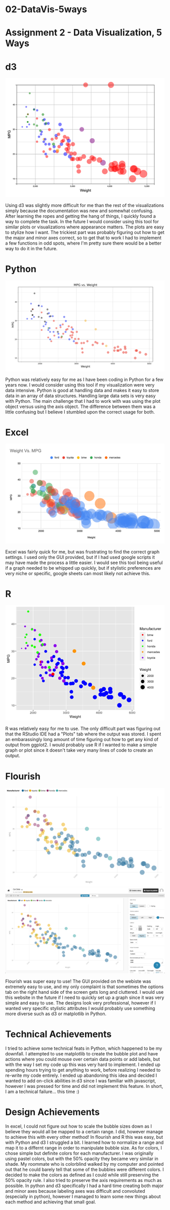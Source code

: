 # 02-DataVis-5ways

Assignment 2 - Data Visualization, 5 Ways  
===

# d3
!["d3 bubble plot"](img/d3.png)

Using d3 was slightly more difficult for me than the rest of the visualizations simply because the documentation was new and somewhat confusing. After learning the ropes and getting the hang of things, I quickly found a way to complete the task. In the future I would consider using this tool for similar plots or visualizations where appearance matters. The plots are easy to stylize how I want. The trickiest part was probably figuring out how to get the major and minor axes correct, so to get that to work I had to implement a few functions in odd spots, where I'm pretty sure there would be a better way to do it in the future.


# Python
!["python bubble plot"](img/Python.png)

Python was relatively easy for me as I have been coding in Python for a few years now. I would consider using this tool if my visualization were very data intensive. Python is good at handling data and makes it easy to store data in an array of data structures. Handling large data sets is very easy with Python. The main challenge that I had to work with was using the plot object versus using the axis object. The difference between them was a little confusing but I believe I stumbled upon the correct usage for both.


# Excel
!["excel bubble plot"](img/Excel.png)

Excel was fairly quick for me, but was frustrating to find the correct graph settings. I used only the GUI provided, but if I had used google scripts it may have made the process a little easier. I would see this tool being useful if a graph needed to be whipped up quickly, but if stylistic preferences are very niche or specific, google sheets can most likely not achieve this.

# R
!["R bubble plot"](img/R.png)

R was relatively easy for me to use. The only difficult part was figuring out that the RStudio IDE had a "Plots" tab where the output was stored. I spent an embarassingly long amount of time figuring out how to get any kind of output from ggplot2. I would probably use R if I wanted to make a simple graph or plot since it doesn't take very many lines of code to create an output. 



# Flourish
!["flourish bubble plot"](img/Flourish.png)
!["flourish bubble plot settings"](img/FlourishSettings.png)

Flourish was super easy to use! The GUI provided on the webiste was extremely easy to use, and my only complaint is that sometimes the options tab on the right hand side of the screen gets long and cluttered. I would use this website in the future if I need to quickly set up a graph since it was very simple and easy to use. The designs look very professional, however if I wanted very specific stylistic attributes I would probably use something more diverse such as d3 or matplotlib in Python.


# Technical Achievements
I tried to achieve some technical feats in Python, which happened to be my downfall. I attempted to use matplotlib to create the bubble plot and have actions where you could mouse over certain data points or add labels, but with the way I set my code up this was very hard to implement. I ended up spending hours trying to get anything to work, before realizing I needed to re-write my code entirely. I ended up abandoning this idea and decided I wanted to add on-click abilities in d3 since I was familiar with javascript, however I was pressed for time and did not implement this feature. In short, I am a technical failure... this time :)

# Design Achievements
In excel, I could not figure out how to scale the bubble sizes down as I believe they would all be mapped to a certain range. I did, however manage to achieve this with every other method! In flourish and R this was easy, but with Python and d3 I struggled a bit. I learned how to normalize a range and map it to a differnt range in order to manipulate bubble size. As for colors, I chose simple but definite colors for each manufacturer. I was originally using pastel colors, but with the 50% opacity they became very similar in shade. My roommate who is colorblind walked by my computer and pointed out that he could barely tell that some of the bubbles were different colors. I decided to make the colors as defined as I could while still preserving the 50% opacity rule. I also tried to preserve the axis requirements as much as possible. In python and d3 specifically I had a hard time creating both major and minor axes because labeling axes was difficult and convoluted (especially in python), however I managed to learn some new things about each method and achieving that small goal.

